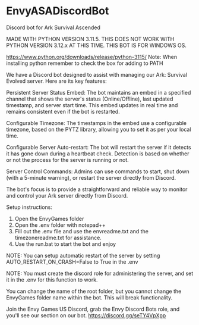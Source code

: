 # EnvyASADiscordBot
Discord bot for Ark Survival Ascended

MADE WITH PYTHON VERSION 3.11.5. THIS DOES NOT WORK WITH PYTHON VERSION 3.12.x AT THIS TIME. THIS BOT IS FOR WINDOWS OS. 

https://www.python.org/downloads/release/python-3115/
Note: When installing python remember to check the box for adding to PATH

We have a Discord bot designed to assist with managing our Ark: Survival Evolved server. Here are its key features:

Persistent Server Status Embed: The bot maintains an embed in a specified channel that shows the server's status (Online/Offline), last updated timestamp, and server start time. This embed updates in real time and remains consistent even if the bot is restarted.

Configurable Timezone: The timestamps in the embed use a configurable timezone, based on the PYTZ library, allowing you to set it as per your local time.

Configurable Server Auto-restart: The bot will restart the server if it detects it has gone down during a heartbeat check. Detection is based on whether or not the process for the server is running or not.

Server Control Commands: Admins can use commands to start, shut down (with a 5-minute warning), or restart the server directly from Discord.

The bot's focus is to provide a straightforward and reliable way to monitor and control your Ark server directly from Discord.

Setup instructions:

1. Open the EnvyGames folder
2. Open the .env folder with notepad++
3. Fill out the .env file and use the envreadme.txt and the timezonereadme.txt for assistance.
4. Use the run.bat to start the bot and enjoy

NOTE: You can setup automatic restart of the server by setting AUTO_RESTART_ON_CRASH=False to True in the .env

NOTE: You must create the discord role for administering the server, and set it in the .env for this function to work.

You can change the name of the root folder, but you cannot change the EnvyGames folder name within the bot. This will break functionality.

Join the Envy Games US Discord, grab the Envy Discord Bots role, and you'll see our section on our bot. 
https://discord.gg/seTY4VpXpp
